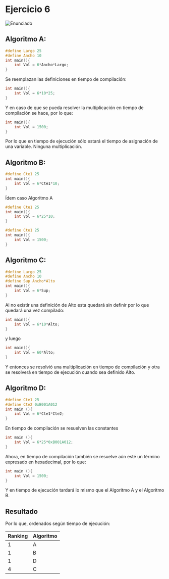 # Ejercicio 6

![Enunciado](https://github.com/Lukas-De-Angelis-Riva/Estructura-Assembly/blob/master/Guia6/Ejercicio06/Enunciado.JPG)


## Algoritmo A:
```C
#define Largo 25
#define Ancho 10
int main(){
	int Vol = 6*Ancho*Largo;
}
```
Se reemplazan las definiciones en tiempo de compilación: 
```C
int main(){
	int Vol = 6*10*25;
}
```
Y en caso de que se pueda resolver la multiplicación en tiempo de compilación se hace, por lo que:
```C
int main(){
	int Vol = 1500;
}
```
Por lo que en tiempo de ejecución sólo estará el tiempo de asignación de una variable. Ninguna multiplicación.




## Algoritmo B:
```C
#define Cte1 25
int main(){
	int Vol = 6*Cte1*10;
}
```
Ídem caso Algoritmo A
```C
#define Cte1 25
int main(){
	int Vol = 6*25*10;
}
```
```C
#define Cte1 25
int main(){
	int Vol = 1500;
}
```




## Algoritmo C:
```C
#define Largo 25
#define Ancho 10
#define Sup Ancho*Alto
int main(){
	int Vol = 6*Sup;
}
```
Al no existir una definición de Alto esta quedará sin definir por lo que quedará una vez compilado:
```C
int main(){
	int Vol = 6*10*Alto;
}
```
y luego
```C
int main(){
	int Vol = 60*Alto;
}
```
Y entonces se resolvió una multiplicación en tiempo de compilación y otra se resolverá en tiempo de ejecución cuando sea definido Alto.




## Algoritmo D:
```C
#define Cte1 25
#define Cte2 0xB001A012
int main (){
	int Vol = 6*Cte1*Cte2;
}
```
En tiempo de compilación se resuelven las constantes
```C
int main (){
	int Vol = 6*25*0xB001A012;
}
```
Ahora, en tiempo de compilación también se resuelve aún esté un término expresado en hexadecimal, por lo que:
```C
int main (){
	int Vol = 1500;
}
```
Y en tiempo de ejecución tardará lo mismo que el Algoritmo A y el Algoritmo B.


## Resultado
Por lo que, ordenados según tiempo de ejecución:

|Ranking| Algoritmo|
|---|---|
|1|A|
|1|B|
|1|D|
|4|C|
